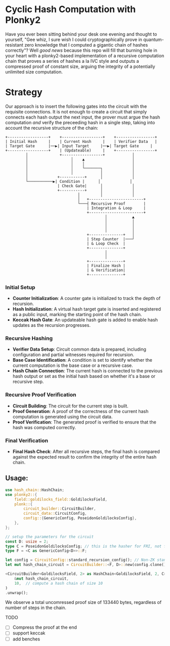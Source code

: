 # Cyclic Hash Computation with Plonky2

Have you ever been sitting behind your desk one evening and thought to yourself, "Gee whiz, I sure wish I could cryptographically prove in quantum-resistant zero knowledge that I computed a gigantic chain of hashes correctly"? Well _good news_ because this repo will fill that burning hole in your heart with a plonky2-based implementation of a recursive computation chain that proves a series of hashes a la IVC style and outputs a compressed proof of constant size, arguing the integrity of a potentially unlimited size computation.

# Strategy

Our approach is to insert the following gates into the circuit with the requisite connections. It is not enough to create a circuit that simply connects each hash output the next input, the prover must argue the hash computation _and_ verify the preceeding hash in a single step, taking into account the recursive structure of the chain:

```
+------------------+    +------------------+    +-----------------+
| Initial Hash     |    | Current Hash     |    | Verifier Data   |
| Target Gate      |──▶| Input Target     |──▶| Target Gate     |
+------------------+    | (Updateable)     |    +-----------------+
         │              +------------------+            │
         │                   │    ▲                     │
         │                   │    │                     │
         │                   │    └───────┐             │
         │                   │            │             │
         │             +-----------+      │             │
         └───────────▶| Condition |      │             │
                       | Check Gate|      │             │
                       +-----------+      │             │
                                │         │             │
                                │   +------------------------+
                                └───┤ Recursive Proof        |
                                    | Integration & Loop     |
                                    +------------------------+
                                            │           ▲
                                            │           │
                                            │           │
                                            │           │
                                    +---------------+   │
                                    | Step Counter  |───┘
                                    | & Loop Check  |
                                    +---------------+
                                            │
                                            │
                                    +---------------+
                                    | Finalize Hash |
                                    | & Verification|
                                    +---------------+
```

### Initial Setup
- **Counter Initialization**: A counter gate is initialized to track the depth of recursion.
- **Hash Initialization**: A virtual hash target gate is inserted and registered as a public input, marking the starting point of the hash chain.
- **Keccak Hash Gate**: An updateable hash gate is added to enable hash updates as the recursion progresses.

### Recursive Hashing
- **Verifier Data Setup**: Circuit common data is prepared, including configuration and partial witnesses required for recursion.
- **Base Case Identification**: A condition is set to identify whether the current computation is the base case or a recursive case.
- **Hash Chain Connection**: The current hash is connected to the previous hash output or set as the initial hash based on whether it's a base or recursive step.

### Recursive Proof Verification
- **Circuit Building**: The circuit for the current step is built.
- **Proof Generation**: A proof of the correctness of the current hash computation is generated using the circuit data.
- **Proof Verification**: The generated proof is verified to ensure that the hash was computed correctly.

### Final Verification
- **Final Hash Check**: After all recursive steps, the final hash is compared against the expected result to confirm the integrity of the entire hash chain.

## Usage:

```rust
use hash_chain::HashChain;
use plonky2::{
    field::goldilocks_field::GoldilocksField,
    plonk::{
        circuit_builder::CircuitBuilder,
        circuit_data::CircuitConfig,
        config::{GenericConfig, PoseidonGoldilocksConfig},
    },
};

// setup the parameters for the circuit
const D: usize = 2;
type C = PoseidonGoldilocksConfig; // this is the hasher for FRI, not for the circuit
type F = <C as GenericConfig<D>>::F;

let config = CircuitConfig::standard_recursion_config(); // Non-ZK standard recursion config
let mut hash_chain_circuit = CircuitBuilder::<F, D>::new(config.clone());

<CircuitBuilder<GoldilocksField, 2> as HashChain<GoldilocksField, 2, C>>::hash_chain(
    &mut hash_chain_circuit,
    10,  // compute a hash chain of size 10
)
.unwrap();
```

We observe a total uncomressed proof size of 133440 bytes, regardless of number of steps in the chain.

TODO
- [ ] Compress the proof at the end
- [ ] support keccak
- [ ] add benches